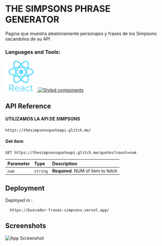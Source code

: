 # THE SIMPSONS PHRASE GENERATOR

Pagina que muestra aleatoriamente personajes y frases de los Simpsons sacandolos de su API 

<h3 align="left">Languages and Tools:</h3>
<p align="left"> <a href="https://reactjs.org/" target="_blank" rel="noreferrer"> <img src="https://raw.githubusercontent.com/devicons/devicon/master/icons/react/react-original-wordmark.svg" alt="react" width="100" height="100"/> </a>
<a href="https://styled-components.com/" target="_blank" rel="noreferrer"> <img src="https://www.styled-components.com/atom.png" alt="Styled components" width="100" height="100"/> </a></p>


## API Reference

#### UTILIZAMOS LA API DE SIMPSONS

```http
https://thesimpsonsquoteapi.glitch.me/ 
```

#### Get item

```http
GET https://thesimpsonsquoteapi.glitch.me/quotes?count=num

```

| Parameter | Type     | Description                       |
| :-------- | :------- | :-------------------------------- |
| `num`      | `string` | **Required**. NUM of item to fetch |



## Deployment

Deployed in : 

```bash
  https://buscador-frases-simpsons.vercel.app/
```


## Screenshots

![App Screenshot](https://i.postimg.cc/LsLSbX2p/Captura-de-pantalla-2023-01-26-a-las-16-10-44.png)
